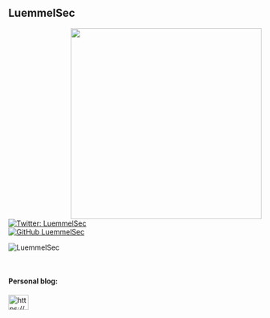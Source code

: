 <h2>LuemmelSec</h2>
<img align='right' src="https://github-readme-stats.vercel.app/api?username=LuemmelSec&show_icons=true&theme=dark" width="380">

[![Twitter: LuemmelSec](https://img.shields.io/twitter/follow/TheLuemmel?style=flat-square)](https://twitter.com/theluemmel)  
[![GitHub LuemmelSec](https://img.shields.io/github/followers/LuemmelSec?label=follow%20github&style=flat-square)](https://github.com/LuemmelSec)

<p align="left"> <img src="https://komarev.com/ghpvc/?username=LuemmelSec&label=Profile%20views&color=0e75b6&style=flat" alt="LuemmelSec" /> </p>
<br>
</p>

<h4 align="left">Personal blog:</h4>
<p align="left">
<a href="https://LuemmelSec.github.io/" target="blank"><img align="center" src="https://cdn.jsdelivr.net/npm/simple-icons@3.0.1/icons/rss.svg" alt="https://LuemmelSec.github.io/" height="30" width="40" /></a>
</p>

<br>

<!--
**LuemmelSec/LuemmelSec** is a ✨ _special_ ✨ repository because its `README.md` (this file) appears on your GitHub profile.

Here are some ideas to get you started:

- 🔭 I’m currently working on ...
- 🌱 I’m currently learning ...
- 👯 I’m looking to collaborate on ...
- 🤔 I’m looking for help with ...
- 💬 Ask me about ...
- 📫 How to reach me: ...
- 😄 Pronouns: ...
- ⚡ Fun fact: ...
-->
